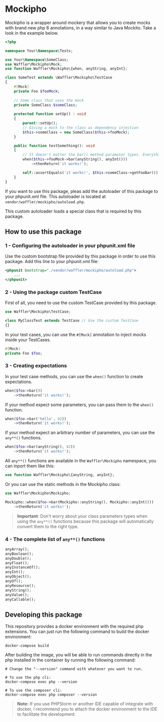 # Mockipho

Mockipho is a wrapper around mockery that allows you to create mocks with brand new php 8 annotations, in a way similar
to Java Mockito. Take a look in the example below.

```php
<?php

namespace Your\Namespace\Tests;

use Your\Namespace\SomeClass;
use Waffler\Mockipho\Mock;
use function Waffler\Mockipho\{when, anyString, anyInt};

class SomeTest extends \Waffler\Mockipho\TestCase
{
    #[Mock]
    private Foo $fooMock;
    
    // Some class that uses the mock
    private SomeClass $someClass;
    
    protected function setUp() : void
    {
        parent::setUp();
        // Giving a mock to the class as dependency injection
        $this->someClass = new SomeClass($this->fooMock);
    }

    public function testSomething(): void
    {
        // It doesn't matter the bar() method parameter types. Everything just works.
        when($this->fooMock->bar(anyString(), anyInt()))
            ->thenReturn('it works!');

        self::assertEquals('it works!', $this->someClass->getFooBar()); // [OK]
    }
}
```

If you want to use this package, pleas add the autoloader of this package to your
phpunit.xml file. This autoloader is located at `vendor/waffler/mockipho/autoload.php`.

This custom autoloader loads a special class that is required by this package.

## How to use this package

### 1 - Configuring the autoloader in your phpunit.xml file

Use the custom bootstrap file provided by this package in order to use this package.
Add this line to your phpunit.xml file:

```xml
<phpunit bootstrap="./vendor/waffler/mockipho/autoload.php">
    ...
</phpunit>
```

### 2 - Using the package custom TestCase
First of all, you need to use the custom TestCase provided by this package.

```php
use Waffler\Mockipho\TestCase;

class MyClassTest extends TestCase // Use the custom TestCase 
{}
```

In your test cases, you can use the `#[Mock]` annotation to inject mocks inside your TestCases.
```php
#[Mock]
private Foo $foo;
```

### 3 - Creating expectations
In your test case methods, you can use the `when()` function to create expectations.

```php
when($foo->bar())
    ->thenReturn('it works!');
```

If your method expect some parameters, you can pass them to the `when()` function.

```php
when($foo->bar('hello', 42))
    ->thenReturn('it works!');
```

If your method expect an arbitrary number of parameters, you can use the `any**()` functions.

```php
when($foo->bar(anyString(), 42))
    ->thenReturn('it works!');
```

All `any**()` functions are available in the `Waffler\Mockipho` namespace, you can inport them like this:

```php
use function Waffler\Mockipho\{anyString, anyInt};
```

Or you can use the static methods in the Mockipho class:

```php
use Waffler\Mockipho\Mockipho;

Mockipho::when($foo->bar(Mockipho::anyString(), Mockipho::anyInt()))
    ->thenReturn('it works!');
```

> **Important**: Don't worry about your class parameters types when using the `any**()` functions
> because this package will automatically convert them to the right type.

### 4 - The complete list of `any**()` functions
```php
anyArray();
anyBoolean();
anyDouble();
anyFloat();
anyInstanceOf();
anyInt();
anyObject();
anyOf();
anyResource();
anyString();
anyValue();
anyCallable();
```

## Developing this package
This repository provides a docker environment with the required php extensions. 
You can just run the following command to build the docker environment:

```shell
docker-compose build
```

After building the image, you will be able to run commands directly in the php installed in the container by running
the following command:
```shell
# Change the "--version" command with whatever you want to run.

# To use the php cli:
docker-compose exec php --version

# To use the composer cli:
docker-compose exec php composer --version
```

> **Note:** If you use PHPStorm or another IDE capable of integrate with docker, 
> I recommend you to attach the docker environment to the IDE to facilitate the development.
